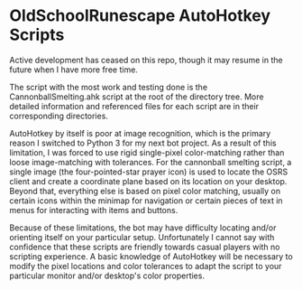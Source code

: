 # OldSchoolRunescape AutoHotkey Scripts

Active development has ceased on this repo, though it may resume in the future when I have more free time. 

  The script with the most work and testing done is the CannonballSmelting.ahk script at the root of the directory tree.
More detailed information and referenced files for each script are in their corresponding directories.

  AutoHotkey by itself is poor at image recognition, which is the primary reason I switched to Python 3 for my next bot project. As a result of this limitation, I was forced to use rigid single-pixel color-matching rather than loose image-matching with tolerances. For the cannonball smelting script, a single image (the four-pointed-star prayer icon) is used to locate the OSRS client and create a coordinate plane based on its location on your desktop. Beyond that, everything else is based on pixel color matching, usually on certain icons within the minimap for navigation or certain pieces of text in menus for interacting with items and buttons.
  
  Because of these limitations, the bot may have difficulty locating and/or orienting itself on your particular setup. Unfortunately I cannot say with confidence that these scripts are friendly towards casual players with no scripting experience. A basic knowledge of AutoHotkey will be necessary to modify the pixel locations and color tolerances to adapt the script to your particular monitor and/or desktop's color properties.  
